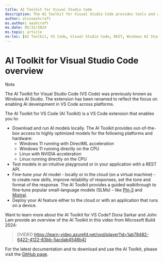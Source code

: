 ```yaml
---
title: AI Toolkit for Visual Studio Code
description: The AI Toolkit for Visual Studio Code provides tools and access to a model catalog to help jump-start local AI development and deployment.
author: alvinashcraft
ms.author: aashcraft
ms.date: 05/31/2024
ms.topic: article
no-loc: [AI Toolkit, VS Code, Visual Studio Code, REST, Windows AI Studio]
---
```


# AI Toolkit for Visual Studio Code overview

> [!NOTE]
> The AI Toolkit for Visual Studio Code (VS Code) was previously known as Windows AI Studio. The extension has been renamed to reflect the focus on enabling AI development in VS Code across platforms.

The AI Toolkit for VS Code (AI Toolkit) is a VS Code extension that enables you to:

- Download and run AI models locally. The AI Toolkit provides out-of-the-box access to highly optimized models for the following platforms and hardware:
  - Windows 11 running with DirectML acceleration
  - Windows 11 running directly on the CPU
  - Linux with NVIDIA acceleration
  - Linux running directly on the CPU
- Test models in an intuitive playground or in your application with a REST API.
- Fine-tune your AI model - locally or in the cloud (on a virtual machine) - to create new skills, improve reliability of responses, set the tone and format of the response. The AI Toolkit provides a guided walkthrough to fine-tune popular small-language models (SLMs) - like [Phi-3](https://azure.microsoft.com/blog/introducing-phi-3-redefining-whats-possible-with-slms/) and [Mistral](https://mistral.ai/).
- Deploy your AI feature either to the cloud or with an application that runs on a device.

Want to learn more about the AI Toolkit for VS Code? Dona Sarkar and John Lam provide an overview of the AI Toolkit in this video from Microsoft Build 2024:

> [!VIDEO https://learn-video.azurefd.net/vod/player?id=1ab78482-6422-4122-83bb-5acdab4548b4]

For the latest documentation and to download and use the AI Toolkit, please visit the [GitHub page](https://github.com/microsoft/vscode-ai-toolkit).
